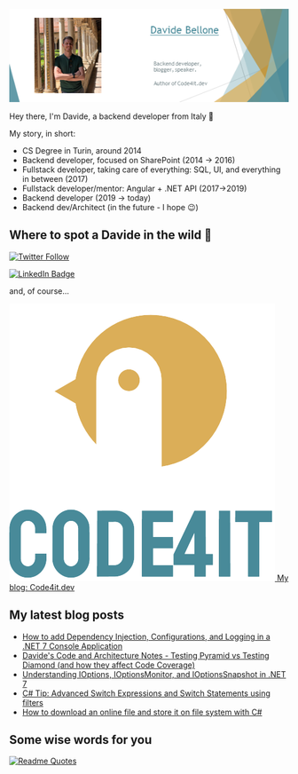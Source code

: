 ![Profile banner](./DavideBellone.png)

Hey there, I'm Davide, a backend developer from Italy 🤏 

My story, in short:

* CS Degree in Turin, around 2014
* Backend developer, focused on SharePoint (2014 -> 2016)
* Fullstack developer, taking care of everything: SQL, UI, and everything in between (2017)
* Fullstack developer/mentor: Angular + .NET API (2017->2019)
* Backend developer (2019 -> today)
* Backend dev/Architect (in the future - I hope 😉)

## Where to spot a Davide in the wild 🦏

[![Twitter Follow](https://img.shields.io/twitter/follow/BelloneDavide?label=Let%27s%20get%20in%20touch%20on%20Twitter&style=social)](https://twitter.com/BelloneDavide)

[![LinkedIn Badge](https://img.shields.io/badge/LinkedIn-Profile-informational?style=social&logo=linkedin)](https://www.linkedin.com/in/bellonedavide/)

and, of course...

[![Personal blog](./logo_small.png) My blog: Code4it.dev](https://www.code4it.dev/)


## My latest blog posts

<!-- BLOG-POST-LIST:START -->
- [How to add Dependency Injection, Configurations, and Logging in a .NET 7 Console Application](https://www.code4it.dev/blog/dependency-injection-config-logging-in-console-application/)
- [Davide&#39;s Code and Architecture Notes - Testing Pyramid vs Testing Diamond &lpar;and how they affect Code Coverage&rpar;](https://www.code4it.dev/architecture-notes/testing-pyramid-vs-testing-diamond/)
- [Understanding IOptions, IOptionsMonitor, and IOptionsSnapshot in .NET 7](https://www.code4it.dev/blog/ioptions-ioptionsmonitor-ioptionssnapshot/)
- [C# Tip: Advanced Switch Expressions and Switch Statements using filters](https://www.code4it.dev/csharptips/switch-expressions-and-statements/)
- [How to download an online file and store it on file system with C#](https://www.code4it.dev/blog/download-and-save-files/)
<!-- BLOG-POST-LIST:END -->



## Some wise words for you

[![Readme Quotes](https://quotes-github-readme.vercel.app/api?type=horizontal&theme=light)](https://github.com/piyushsuthar/github-readme-quotes)
